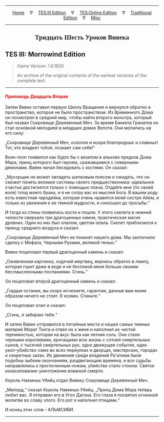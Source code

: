 
---

<!-- Jekyll Page Links -->

<center>
<a href="../../../../index.html">Home</a>
&emsp;&nabla;&emsp;
<a href="../../../index-tes3.html">TES:III Edition</a>
&emsp;&nabla;&emsp;
<a href="../../../index-teso.html">TES:Online Edition</a>
&emsp;&nabla;&emsp;
<a href="../../../index-traditional.html">Traditional Edition</a>
&emsp;&nabla;&emsp;
<a href="../../../index-misc.html">Misc</a>
</center>

<!-- Markdown Body Below: -->

---

<center>
<h2><span style="font-family:Georgia">Тридцать Шесть Уроков Вивека</span></h2>
</center>

## TES III: Morrowind Edition

> Game Version: 1.6.1820
>
> An archive of the original contents of the earliest versions of the complete text.

---

#### <span style="color:red">Проповедь Двадцать Вторая</span>

Затем Вивек оставил первую Школу Вращения и вернулся обратно в пространство, которое не было пространством. Из Временного Дома он посмотрел в средний мир, чтобы найти второго монстра, который был назван Сокровище Деревянный Меч. За время Банкета Гранатов он стал основной мелодией в младших домах Велоти. Они молились на его силу:

„Сокровище Деревянный Меч, осколок и искра благородных и славных! Тот, кто владеет тобой, познает сам себя!“

Воин-поэт появился как будто бы с визитом в алькове предков Дома Мара, принц которого был героем, сражавшимся с северными демонами. Вивек начал беседовать с костями. Он сказал:

„Мусорщик не может овладеть шелковым поясом и ожидать, что он сможет понять великие системы своего предшественника: идеальное счастье достигается только с помощью плача. Отдайте мне (по своей воле) плод моего брака, и я не сотру вас из мыслей Бога. В вашем роду есть известная чародейка, которая очень нравится моей сестре Айем, и только из уважения к ее темной мудрости, я снизошел до просьбы.“

И тогда из стены появились кости и пошли. У этого скелета в нижней челюсти сверкало три драгоценных камня, практическая магия древних. Один из них был опалом, цветом опала. Скелет приблизился к принцу среднего воздуха и сказал:

„Сокровище Деревянный Меч не покинет нашего дома. Мы заключили сделку с Мефала, Черными Руками, великой тенью.“

Вивек поцеловал первый драгоценный камень и сказал:

„Оживленная картинка, ходячий мертвец, вернись обратно в лампу, которая горит даже в воде и не беспокой меня больше своими бессмысленными посланиями. Сгинь.“

Он поцеловал второй драгоценный камень и сказал:

„Гордые останки, вы скоро исчезнете, гарантии, данные вам моим образом ничего не стоят. Я хозяин. Сгиньте.“

Он поцеловал опал и сказал:

„Сгинь, я забираю тебя.“

И затем Вивек отправился в потайные места и нашел самых темных матерей Мораг Тонга и отвел их к жене и наполнил их чистой терпимостью, которая на вкус была как летняя соль. Они стали черными королевами, кричащими всю жизнь с сотней смертельных сынов, с тысячей смертельных рук, одно движущее событие, один укол-убийство-смех во всех переулках и дворцах, мастерских, городах и секретных залах. Их движения среди владений Ра'атима были подобны зыбким окончаниям, раздвигающим времена, и все судьбы направлялись к проглоченным ножам, убийство стало стоном. Святое изнасилование-уничтожение влажной смерти.

Король Наемных Убийц отдал Вивеку Сокровище Деревянный Меч.

„Милорд,“ сказал Король Наемных Убийц. „Принц Дома Мора теперь любит вас. Я отправил его в Угол Дагона. Его глаза я посвятил огненной молитве во славу злого. Его рот я наполнил птицами.“

И конец этих слов - АЛЬМСИВИ.

---
